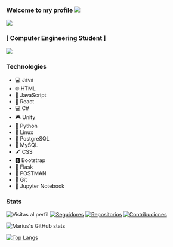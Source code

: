 ### Welcome to my profile ![](https://media.tenor.com/AUHgwWxTw14AAAAi/dm4uz3-foekoe.gif)
![](https://img.maximummedia.ie/joe_ie/eyJkYXRhIjoie1widXJsXCI6XCJodHRwOlxcXC9cXFwvbWVkaWEtam9lLm1heGltdW1tZWRpYS5pZS5zMy5hbWF6b25hd3MuY29tXFxcL3dwLWNvbnRlbnRcXFwvdXBsb2Fkc1xcXC8yMDE4XFxcLzAzXFxcLzE2MTYzMDI1XFxcL3JpY2stYW5kLW1vcnR5LTEwMjR4NTE4LnBuZ1wiLFwid2lkdGhcIjo0NDMsXCJoZWlnaHRcIjoyNDgsXCJkZWZhdWx0XCI6XCJodHRwczpcXFwvXFxcL3d3dy5qb2UuaWVcXFwvYXNzZXRzXFxcL2ltYWdlc1xcXC9qb2VcXFwvbm8taW1hZ2UucG5nP2lkPTI2NGEyZGJlMzcwZjJjNjc1ZmNkXCIsXCJvcHRpb25zXCI6W119IiwiaGFzaCI6ImIyNzMxMGRmMmU4MDc5M2E3MGUyZTNmZGZjNDVkNjMzNTYxYmJhNzIifQ==/watch-rick-morty-pull-off-a-violent-space-heist-in-run-the-jewels-new-oh-mama-music-video.png)

### [ Computer Engineering Student ]

![](https://github.com/RomanSoldier0008/RomanSoldier0008/blob/main/imagen.gif)

### Technologies
- 💻 Java
- 🌐 HTML
- 🚀 JavaScript
- 📱 React
- 💻 C#
- 🎮 Unity
- 🐍 Python
- 🐧 Linux
- 🐘 PostgreSQL
- 🐬 MySQL
- 🖌️ CSS
- 🅱️ Bootstrap
- 🌿 Flask
- 📮 POSTMAN
- 🐙 Git
- 📒 Jupyter Notebook


### Stats
![Visitas al perfil](https://img.shields.io/github/followers/RomanSoldier0008?label=Visitas&style=social)
[![Seguidores](https://img.shields.io/github/followers/RomanSoldier0008?style=social)](https://github.com/RomanSoldier0008)
[![Repositorios](https://img.shields.io/badge/Repositorios-10-brightgreen)](https://github.com/RomanSoldier0008?tab=repositories)
[![Contribuciones](https://img.shields.io/badge/Contribuciones-1000%2B-blue)](https://github.com/RomanSoldier0008)

![Marius's GitHub stats](https://github-readme-stats.vercel.app/api?username=RomanSoldier0008&show_icons=true&theme=highcontrast)


[![Top Langs](https://github-readme-stats.vercel.app/api/top-langs/?username=RomanSoldier0008&layout=donut-vertical)](https://github.com/RomanSoldier0008/github-readme-stats)
